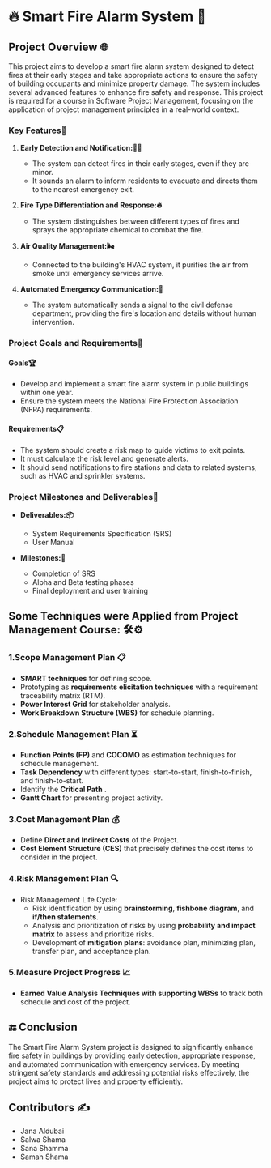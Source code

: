 
# 🔥 Smart Fire Alarm System 🚨

## Project Overview 🌐

This project aims to develop a smart fire alarm system designed to detect fires at their early stages and take appropriate actions to ensure the safety of building occupants and minimize property damage. The system includes several advanced features to enhance fire safety and response. This project is required for a course in Software Project Management, focusing on the application of project management principles in a real-world context.

###  Key Features🌟

1. **Early Detection and Notification:🕵️‍♂️**
   - The system can detect fires in their early stages, even if they are minor.
   - It sounds an alarm to inform residents to evacuate and directs them to the nearest emergency exit.

2. **Fire Type Differentiation and Response:🔥**
   - The system distinguishes between different types of fires and sprays the appropriate chemical to combat the fire.

3. **Air Quality Management:🌬️**
   - Connected to the building's HVAC system, it purifies the air from smoke until emergency services arrive.

4. **Automated Emergency Communication:📡**
   - The system automatically sends a signal to the civil defense department, providing the fire's location and details without human intervention.

### Project Goals and Requirements🎯 

####  Goals🏆
- Develop and implement a smart fire alarm system in public buildings within one year.
- Ensure the system meets the National Fire Protection Association (NFPA) requirements.

#### Requirements📋 
- The system should create a risk map to guide victims to exit points.
- It must calculate the risk level and generate alerts.
- It should send notifications to fire stations and data to related systems, such as HVAC and sprinkler systems.

### Project Milestones and Deliverables📅

- **Deliverables:📦**
  - System Requirements Specification (SRS)
  - User Manual

- **Milestones:🏁**
  - Completion of SRS
  - Alpha and Beta testing phases
  - Final deployment and user training

## Some Techniques were Applied from Project Management Course: 🛠️⚙️

### 1.Scope Management Plan 📋
- **SMART techniques** for defining scope.
- Prototyping as **requirements elicitation techniques** with a requirement traceability matrix (RTM). 
- **Power Interest Grid** for stakeholder analysis.
- **Work Breakdown Structure (WBS)** for schedule planning.

### 2.Schedule Management Plan ⏳
- **Function Points (FP)** and **COCOMO** as estimation techniques for schedule management.
- **Task Dependency** with different types: start-to-start, finish-to-finish, and finish-to-start.
- Identify the **Critical Path** .
- **Gantt Chart** for presenting project activity. 

### 3.Cost Management Plan 💰
- Define **Direct and Indirect Costs** of the Project.
- **Cost Element Structure (CES)** that precisely defines the cost items to consider in the project.

### 4.Risk Management Plan 🔍
- Risk Management Life Cycle: 
   - Risk identification by using **brainstorming**, **fishbone diagram**, and **if/then statements**.
   - Analysis and prioritization of risks by using **probability and impact matrix** to assess and prioritize risks.
   - Development of **mitigation plans**: avoidance plan, minimizing plan, transfer plan, and acceptance plan.

### 5.Measure Project Progress 📈
- **Earned Value Analysis Techniques with supporting WBSs** to track both schedule and cost of the project.

## 🔚 Conclusion

The Smart Fire Alarm System project is designed to significantly enhance fire safety in buildings by providing early detection, appropriate response, and automated communication with emergency services. By meeting stringent safety standards and addressing potential risks effectively, the project aims to protect lives and property efficiently.

## Contributors ✍️

- Jana Aldubai
- Salwa Shama
- Sana Shamma
- Samah Shama
